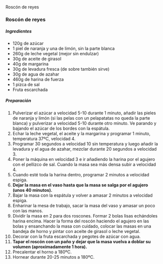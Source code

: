 Roscón de reyes

### Roscón de reyes

##### Ingredientes

* 120g de azúcar
* 1 piel de naranja y una de limón, sin la parte blanca
* 260g de leche vegetal (mejor sin endulzar)
* 30g de aceite de girasol
* 40g de margarina
* 30g de levadura fresca (de sobre también sirve)
* 30g de agua de azahar
* 460g de harina de fuerza
* 1 pizca de sal
* Fruta escarchada

##### Preparación

1. Pulverizar el azúcar a velocidad 5-10 durante 1 minuto, añadir las pieles de naranja y limón (si las pelas con un pelapatatas no queda la parte blanca) y pulverizar a velocidad 5-10 durante otro minuto. Ve parando y bajando el azúcar de los bordes con la espátula.
2. Echar la leche vegetal, el aceite y la margarina y programar 1 minuto, temperatura 37ºC, velocidad 4.
3. Programar 30 segundos a velocidad 10 sin temperatura y luego añadir la levadura y el agua de azahar, mezclar durante 20 segundos a velocidad 3.
4. Poner la máquina en velocidad 3 e ir añadiendo la harina por el agujero con el pellizco de sal. Cuando la masa sea más densa subir a velocidad 4.
5. Cuando esté toda la harina dentro, programar 2 minutos a velocidad espiga.
6. **Dejar la masa en el vaso hasta que la masa se salga por el agujero (unos 40 minutos).**
7. Bajar la masa con la espátula y volver a amasar 2 minutos a velocidad espiga.
8. Enharinar la mesa de trabajo, sacar la masa del vaso y amasar un poco con las manos.
9. Dividir la masa en 2 para dos roscones. Formar 2 bolas lisas echándoles harina encima. Hacer la forma del roscón haciendo el agujero en las bolas y ensanchando la masa con cuidado, colocar las masas en una bandeja de horno y pintar con aceite de girasol o leche vegetal.
10. Decorar con la fruta escarchada y pegotes de azúcar con agua.
11. **Tapar el roscón con un paño y dejar que la masa vuelva a doblar su volumen (aproximadamente 1 hora).**
12. Precalentar el horno a 180ºC.
13. Hornear durante 20-25 minutos a 180ºC.